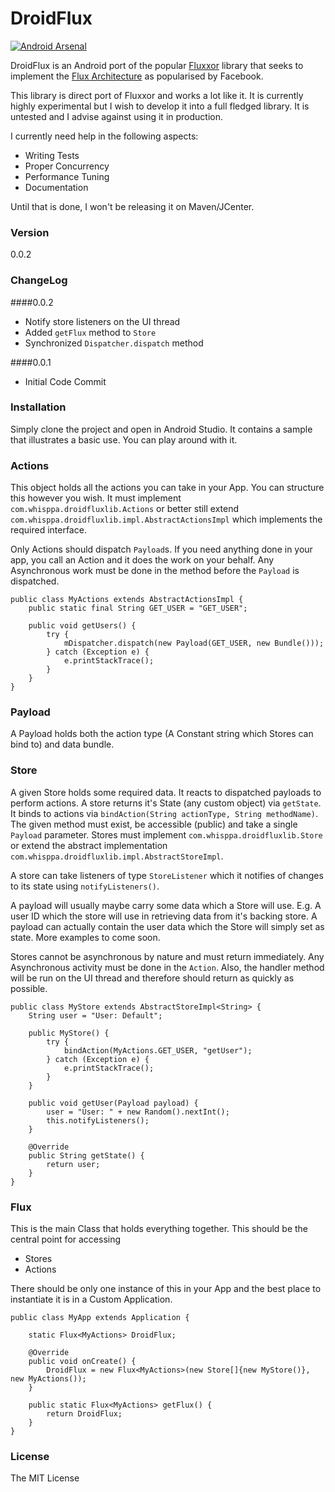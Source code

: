# DroidFlux

[![Android Arsenal](https://img.shields.io/badge/Android%20Arsenal-DroidFlux-brightgreen.svg?style=flat)](http://android-arsenal.com/details/1/1786)

DroidFlux is an Android port of the popular [Fluxxor](http://fluxxor.com) library that seeks to implement the [Flux Architecture](https://facebook.github.io/flux/) as popularised by Facebook.

This library is direct port of Fluxxor and works a lot like it. It is currently highly experimental but I wish to develop it into a full fledged library. It is untested and I advise against using it in production.

I currently need help in the following aspects:
  - Writing Tests
  - Proper Concurrency
  - Performance Tuning
  - Documentation

Until that is done, I won't be releasing it on Maven/JCenter.

### Version
0.0.2


### ChangeLog

####0.0.2
  - Notify store listeners on the UI thread
  - Added `getFlux` method to `Store`
  - Synchronized `Dispatcher.dispatch` method

####0.0.1
  - Initial Code Commit


### Installation

Simply clone the project and open in Android Studio. It contains a sample that illustrates a basic use. You can play around with it.

### Actions

This object holds all the actions you can take in your App. You can structure this however you wish. It must implement `com.whisppa.droidfluxlib.Actions` or better still extend `com.whisppa.droidfluxlib.impl.AbstractActionsImpl` which implements the required interface. 

Only Actions should dispatch `Payload`s. If you need anything done in your app, you call an Action and it does the work on your behalf. Any Asynchronous work must be done in the method before the `Payload` is dispatched.

    public class MyActions extends AbstractActionsImpl {
        public static final String GET_USER = "GET_USER";
    
        public void getUsers() {
            try {
                mDispatcher.dispatch(new Payload(GET_USER, new Bundle()));
            } catch (Exception e) {
                e.printStackTrace();
            }
        }
    }


### Payload

A Payload holds both the action type (A Constant string which Stores can bind to) and data bundle.

### Store

A given Store holds some required data. It reacts to dispatched payloads to perform actions. A store returns it's State (any custom object) via `getState`. It binds to actions via `bindAction(String actionType, String methodName)`. The given method must exist, be accessible (public) and take a single `Payload` parameter. Stores must implement `com.whisppa.droidfluxlib.Store` or extend the abstract implementation `com.whisppa.droidfluxlib.impl.AbstractStoreImpl`.

A store can take listeners of type `StoreListener` which it notifies of changes to its state using `notifyListeners()`.

A payload will usually maybe carry some data which a Store will use. E.g. A user ID which the store will use in retrieving data from it's backing store. A payload can actually contain the user data which the Store will simply set as state. More examples to come soon.

Stores cannot be asynchronous by nature and must return immediately. Any Asynchronous activity must be done in the `Action`. Also, the handler method will be run on the UI thread and therefore should return as quickly as possible.

    public class MyStore extends AbstractStoreImpl<String> {
        String user = "User: Default";
    
        public MyStore() {
            try {
                bindAction(MyActions.GET_USER, "getUser");
            } catch (Exception e) {
                e.printStackTrace();
            }
        }
    
        public void getUser(Payload payload) {
            user = "User: " + new Random().nextInt();
            this.notifyListeners();
        }
    
        @Override
        public String getState() {
            return user;
        }
    }


### Flux
This is the main Class that holds everything together. This should be the central point for accessing 
  - Stores
  - Actions
 
There should be only one instance of this in your App and the best place to instantiate it is in a Custom Application.

    public class MyApp extends Application {
    
        static Flux<MyActions> DroidFlux;
    
        @Override
        public void onCreate() {
            DroidFlux = new Flux<MyActions>(new Store[]{new MyStore()}, new MyActions());
        }
    
        public static Flux<MyActions> getFlux() {
            return DroidFlux;
        }
    }

	
### License
The MIT License
